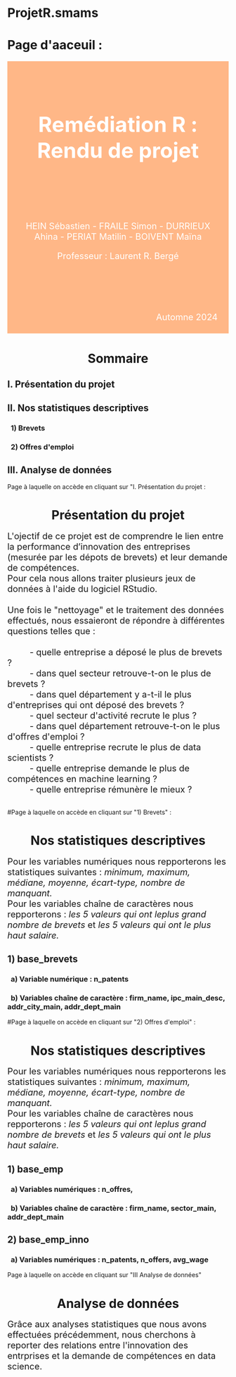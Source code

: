 # ProjetR.smams
# Page d'aaceuil  : 
<div style="background-color: #ffb787; margin-top: 20px; padding: 20px; position: relative;">
    <p>&nbsp;</p> <!-- Un espace vide -->
    <p>&nbsp;</p> <!-- Un espace vide -->
    <p style="color:#FFF; background:#ffb787; padding:12px; font-size:20px; font-style:italic; text-align:center;">
        <span style="font-size:48px; font-style:normal;"><b>Remédiation R : Rendu de projet</b></span><br>
    </p>
    <p>&nbsp;</p> <!-- Un espace vide -->
    <p>&nbsp;</p> <!-- Un espace vide -->
    <p>&nbsp;</p> <!-- Un espace vide --> 
    <!-- Centrer les prénoms -->
    <p style="width:100%; text-align:center; font-size:20px; color:#FFF;">HEIN Sébastien - FRAILE Simon - DURRIEUX Ahina - PERIAT Matilin - BOIVENT Maïna</p>
    <p style="width:100%; text-align:center; font-size:20px; color:#FFF;">Professeur : Laurent R. Bergé</p>
    <p>&nbsp;</p> <!-- Un espace vide -->
    <p>&nbsp;</p> <!-- Un espace vide -->
    <p>&nbsp;</p> <!-- Un espace vide -->
    <p>&nbsp;</p> <!-- Un espace vide -->
    <span style="position: absolute; bottom: 25px; right: 25px; font-size:20px; color:#FFF;">Automne 2024</span>
</div>

# $$\text{Sommaire}$$
## I. Présentation du projet
## II. Nos statistiques descriptives
### &nbsp;&nbsp;1) Brevets
### &nbsp;&nbsp;2) Offres d'emploi
## III. Analyse de données

Page à laquelle on accède en cliquant sur "I. Présentation du projet : 
# $$\text{Présentation du projet}$$
<span style="font-size: 20px;">L'ojectif de ce projet est de comprendre le lien entre la performance d’innovation des entreprises (mesurée par les dépots de brevets) et leur demande de compétences.<br>
Pour cela nous allons traiter plusieurs jeux de données à l'aide du logiciel RStudio. <br><br>
Une fois le "nettoyage" et le traitement des données effectués, nous essaieront de répondre à différentes questions telles que : <br><br>
&nbsp;&nbsp;&nbsp;&nbsp;&nbsp;&nbsp;&nbsp;&nbsp; - quelle entreprise a déposé le plus de brevets ? <br>
&nbsp;&nbsp;&nbsp;&nbsp;&nbsp;&nbsp;&nbsp;&nbsp; - dans quel secteur retrouve-t-on le plus de brevets ? <br>
&nbsp;&nbsp;&nbsp;&nbsp;&nbsp;&nbsp;&nbsp;&nbsp; - dans quel département y a-t-il le plus d'entreprises qui ont déposé des brevets ? <br>
&nbsp;&nbsp;&nbsp;&nbsp;&nbsp;&nbsp;&nbsp;&nbsp; - quel secteur d'activité recrute le plus ? <br>
&nbsp;&nbsp;&nbsp;&nbsp;&nbsp;&nbsp;&nbsp;&nbsp; - dans quel département retrouve-t-on le plus d'offres d'emploi ? <br>
&nbsp;&nbsp;&nbsp;&nbsp;&nbsp;&nbsp;&nbsp;&nbsp; - quelle entreprise recrute le plus de data scientists ? <br>
&nbsp;&nbsp;&nbsp;&nbsp;&nbsp;&nbsp;&nbsp;&nbsp; - quelle entreprise demande le plus de compétences en machine learning ? <br>
&nbsp;&nbsp;&nbsp;&nbsp;&nbsp;&nbsp;&nbsp;&nbsp; - quelle entreprise rémunère le mieux ? <br>
</i></span><br>

#Page à laquelle on accède en cliquant sur "1) Brevets" : 
# $$\text{Nos statistiques descriptives}$$

<span style="font-size: 20px;">Pour les variables numériques nous repporterons les statistiques suivantes : <i>minimum, maximum, médiane, moyenne, écart-type, nombre de manquant. </i></span><br>
<span style="font-size: 20px;">Pour les variables chaîne de caractères nous repporterons : <i> les 5 valeurs qui ont leplus grand nombre de brevets </i> et <i> les 5 valeurs qui ont le plus haut salaire.</i></span>

## 1) base_brevets
### &nbsp;&nbsp;a) Variable numérique : n_patents
### &nbsp;&nbsp;b) Variables chaîne de caractère : firm_name, ipc_main_desc, addr_city_main, addr_dept_main


#Page à laquelle on accède en cliquant sur "2) Offres d'emploi" : 
# $$\text{Nos statistiques descriptives}$$

<span style="font-size: 20px;">Pour les variables numériques nous repporterons les statistiques suivantes : <i>minimum, maximum, médiane, moyenne, écart-type, nombre de manquant. </i></span><br>
<span style="font-size: 20px;">Pour les variables chaîne de caractères nous repporterons : <i> les 5 valeurs qui ont leplus grand nombre de brevets </i> et <i> les 5 valeurs qui ont le plus haut salaire.</i></span>


## 1) base_emp
### &nbsp;&nbsp;a) Variables numériques : n_offres, 
### &nbsp;&nbsp;b) Variables chaîne de caractère : firm_name, sector_main, addr_dept_main 

## 2) base_emp_inno
### &nbsp;&nbsp;a) Variables numériques : n_patents, n_offers, avg_wage 

Page à laquelle on accède en cliquant sur "III Analyse de données"
# $$\text{Analyse de données}$$

<span style="font-size: 20px;">Grâce aux analyses statistiques que nous avons effectuées précédemment, nous cherchons à reporter des relations entre l'innovation des entrprises et la demande de compétences en data science.</span><br>

